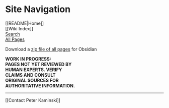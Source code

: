 # Site Navigation

[[README|Home]]  
[[Wiki Index]]  
[Search](/search.html)  
[All Pages](/all-pages.html)  

Download a [zip file of
all pages](https://github.com/peterkaminski/intention-action-gap-wiki/archive/refs/heads/main.zip) for Obsidian

**WORK IN PROGRESS:  
PAGES NOT YET REVIEWED BY  
HUMAN EXPERTS. VERIFY  
CLAIMS AND CONSULT  
ORIGINAL SOURCES FOR  
AUTHORITATIVE INFORMATION.**

---

[[Contact Peter Kaminski]]  